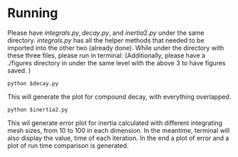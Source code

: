 

# Running
Please have $integrals.py, decay.py,$ and $inertia2.py$ under the same directory. $integrals.py$ has all the helper methods that needed to be imported into the other two (already done). While under the directory with these three files, please run in terminal: (Additionally, please have a ./figures directory in under the same level with the above 3 to have figures saved.
)
```
python $decay.py
```
This will generate the plot for compound decay, with everything overlapped.
```
python $inertia2.py
```
This wil generate error plot for inertia calculated with different integrating mesh sizes, from 10 to 100 in each dimension. In the meantime, terminal will also display the value, time of each iteration. In the end a plot of error and a plot of run time comparison is generated.



